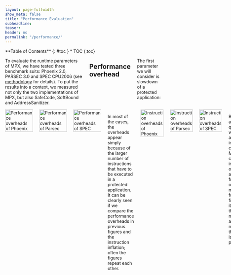 ```yaml
---
layout: page-fullwidth
show_meta: false
title: "Performance Evaluation"
subheadline:
teaser:
header: no
permalink: "/performance/"
---
```


<div class="row">
<div class="medium-4 medium-push-8 columns" markdown="1">
<div class="panel radius" markdown="1">
**Table of Contents**
{: #toc }
*  TOC
{:toc}
</div>
</div><!-- /.medium-4.columns -->

<div class="medium-8 medium-pull-4 columns" markdown="1">

To evaluate the runtime parameters of MPX, we have tested three benchmark suits: Phoenix 2.0, PARSEC 3.0 and SPEC CPU2006 (see [methodology](/methodology#benchmarks) for details).
To put the results into a context, we measured not only the two implementations of MPX, but also SafeCode, SoftBound and AddressSanitizer.

## Performance overhead

The first parameter we will consider is slowdown of a protected application:

</div><!-- /.medium-8.columns -->
<div class="medium-12 medium-pull-12 columns" markdown="1">

<img class="t20" width="100%" src="{{ site.urlimg }}phoenix_perf.jpg" alt="Performance overheads of Phoenix">
<img class="t20" width="100%" src="{{ site.urlimg }}parsec_perf.jpg" alt="Performance overheads of Parsec">
<img class="t20" width="100%" src="{{ site.urlimg }}spec_perf.jpg" alt="Performance overheads of SPEC">

In most of the cases, the overheads appear simply because of the larger number of instructions that have to be executed in a protected application.
It can be clearly seen if we compare the performance overheads in previous figures and the instruction inflation; often the figures repeat each other.

<img class="t20" width="100%" src="{{ site.urlimg }}phoenix_instr.jpg" alt="Instruction overheads of Phoenix">
<img class="t20" width="100%" src="{{ site.urlimg }}parsec_instr.jpg" alt="Instruction overheads of Parsec">
<img class="t20" width="100%" src="{{ site.urlimg }}spec_instr.jpg" alt="Instruction overheads of SPEC">

But it raises another question: where do the additional instructions come from?
Mainly, they come from instrumentation of memory accesses and from wrappers on memory management functions.
Next figures prove it: the higher is the portion of memory accesses in the native version, the more code is required to protect it.

<img class="t20" width="100%" src="{{ site.urlimg }}phoenix_native_mem_access.jpg" alt="Native memory accesses of Phoenix">
<img class="t20" width="100%" src="{{ site.urlimg }}parsec_native_mem_access.jpg" alt="Native memory accesses of Parsec">
<img class="t20" width="100%" src="{{ site.urlimg }}spec_native_mem_access.jpg" alt="Native memory accesses of SPEC">

In MPX-protected applications, instruction overhead may also come from management of Bounds Tables.
Since it is performed by OS, it increases the number of executed instruction in kernel.
On our [microbenchmarks](/microbenchmarks#os) we shown that it may cause a slowdown of more than 100%. 
Nevertheless, in real applications, this factor does not seem to have a noticeable impact.
Even those applications that have to create hundreds of BTs (fluidanimate, canneal, dedup), get a minor slowdown in comparison to other factors. 

Instruction overhead is not the sole parameter that influences performance.
In the case of MPX, the second most important factor is the type of instructions that are used in instrumentation.
In particular, storing (bndstx) and loading (bndldx) bounds require two-level address translation, which is a very expensive operation and it can break cache locality.
To prove it, we measured the shares of MPX instructions in the total number of instructions of each application:

<img class="t20" width="100%" src="{{ site.urlimg }}phoenix_mpxcount.jpg" alt="MPX instructions of Phoenix">
<img class="t20" width="100%" src="{{ site.urlimg }}parsec_mpxcount.jpg" alt="MPX instructions of Parsec">
<img class="t20" width="100%" src="{{ site.urlimg }}spec_mpxcount.jpg" alt="MPX instructions of SPEC">

We can see the direct correlation between these two instructions and lower IPC levels.
For example, when Matrix Multiply is protected with ICC, the protection almost exclusively consists of bounds checks and, accordingly, there is a direct mapping between instruction and performance overheads. 
However, since the GCC version is less optimized and it has to use bounds loading, its performance overhead is higher.

ICC-protected Word Count may seem to be a counterexample to this rule because it has many bound loads and stores, and at the same time, the slowdown is smaller than the instruction overhead. 
To understand this behavior, we will look at the cache locality of the benchmarks:

<img class="t20" width="100%" src="{{ site.urlimg }}phoenix_cache.jpg" alt="Cache behavior of Phoenix">
<img class="t20" width="100%" src="{{ site.urlimg }}parsec_cache.jpg" alt="Cache behavior of Parsec">
<img class="t20" width="100%" src="{{ site.urlimg }}spec_cache.jpg" alt="Cache behavior of SPEC">

It appears that native version of Word Count has a significant number of L1 and L2 cache misses.
They have very high performance cost and therefore, can mask the overhead of memory protection. 

TODO: comparison between MPX and other approaches

TODO: discuss difference between benchmark suits

## MPX features

Influence on performance:

<img class="t20" width="100%" src="{{ site.urlimg }}phoenix_mpx_feature_perf.jpg" alt="Performance overheads of Phoenix">
<img class="t20" width="100%" src="{{ site.urlimg }}parsec_mpx_feature_perf.jpg" alt="Performance overheads of Parsec">
<img class="t20" width="100%" src="{{ site.urlimg }}spec_mpx_feature_perf.jpg" alt="Performance overheads of SPEC">

Influence on memory consumption:

<img class="t20" width="100%" src="{{ site.urlimg }}phoenix_mpx_feature_mem.jpg" alt="Memory consumption overheads of Phoenix">
<img class="t20" width="100%" src="{{ site.urlimg }}parsec_mpx_feature_mem.jpg"  alt="Memory consumption overheads of Parsec">
<img class="t20" width="100%" src="{{ site.urlimg }}spec_mpx_feature_mem.jpg"    alt="Memory consumption overheads of SPEC">

## Memory consumption

<img class="t20" width="100%" src="{{ site.urlimg }}phoenix_mem.jpg" alt="Memory consumption overheads of Phoenix">
<img class="t20" width="100%" src="{{ site.urlimg }}parsec_mem.jpg"  alt="Memory consumption overheads of Parsec">
<img class="t20" width="100%" src="{{ site.urlimg }}spec_mem.jpg"    alt="Memory consumption overheads of SPEC">

## Multithreading

<img class="t20" width="100%" src="{{ site.urlimg }}phoenix_multi.jpg" alt="Multithreading (Phoenix)">
<img class="t20" width="100%" src="{{ site.urlimg }}parsec_multi.jpg"  alt="Multithreading (Parsec)">

## Experiments with varying input sizes 

### Performance

<img class="t20" width="100%" src="{{ site.urlimg }}phoenix_var_input_perf.jpg" alt="Varying inputs - performance (Phoenix)">
<img class="t20" width="100%" src="{{ site.urlimg }}parsec_var_input_perf.jpg"  alt="Varying inputs - performance (Parsec)">
<img class="t20" width="100%" src="{{ site.urlimg }}spec_var_input_perf.jpg"    alt="Varying inputs - performance (SPEC)">

### Memory consumption

<img class="t20" width="100%" src="{{ site.urlimg }}phoenix_var_input_mem.jpg" alt="Varying inputs - memory (Phoenix)">
<img class="t20" width="100%" src="{{ site.urlimg }}parsec_var_input_mem.jpg"  alt="Varying inputs - memory (Parsec)">
<img class="t20" width="100%" src="{{ site.urlimg }}spec_var_input_mem.jpg"    alt="Varying inputs - memory (SPEC)">

## Other statistics

This data was removed from the main paper since it does not add more information to the existing discussion. 
Nevertheless, we leave it here for the sake of completeness.

**Branch instructions and TLB locality**

<img class="t20" width="100%" src="{{ site.urlimg }}phoenix_misc_stat.jpg" alt="Branches and TLB (Phoenix)">
<img class="t20" width="100%" src="{{ site.urlimg }}parsec_misc_stat.jpg"  alt="Branches and TLB (Parsec)">
<img class="t20" width="100%" src="{{ site.urlimg }}spec_misc_stat.jpg"    alt="Branches and TLB (SPEC)">
